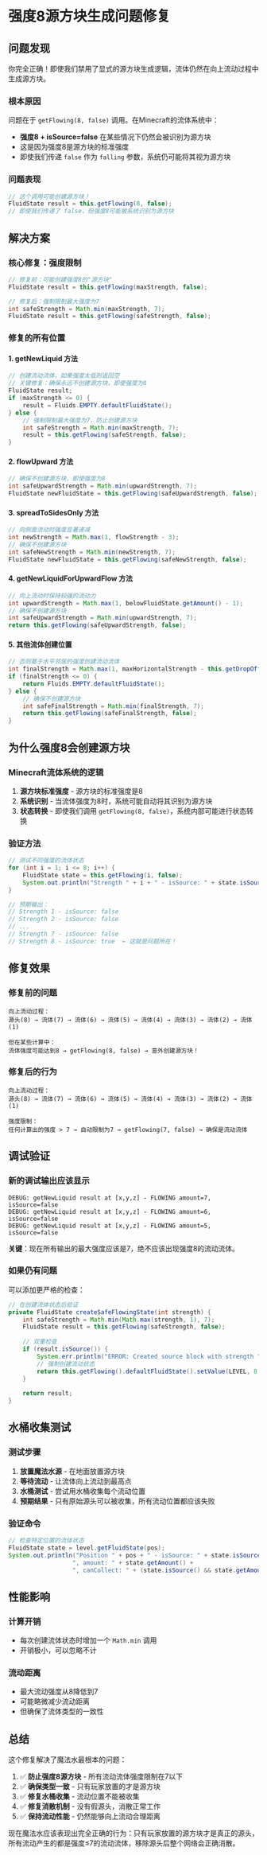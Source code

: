 # 强度8源方块生成问题修复

## 问题发现

你完全正确！即使我们禁用了显式的源方块生成逻辑，流体仍然在向上流动过程中生成源方块。

### 根本原因
问题在于 `getFlowing(8, false)` 调用。在Minecraft的流体系统中：
- **强度8 + isSource=false** 在某些情况下仍然会被识别为源方块
- 这是因为强度8是源方块的标准强度
- 即使我们传递 `false` 作为 `falling` 参数，系统仍可能将其视为源方块

### 问题表现
```java
// 这个调用可能创建源方块！
FluidState result = this.getFlowing(8, false);
// 即使我们传递了 false，但强度8可能被系统识别为源方块
```

## 解决方案

### 核心修复：强度限制
```java
// 修复前：可能创建强度8的"源方块"
FluidState result = this.getFlowing(maxStrength, false);

// 修复后：强制限制最大强度为7
int safeStrength = Math.min(maxStrength, 7);
FluidState result = this.getFlowing(safeStrength, false);
```

### 修复的所有位置

#### 1. getNewLiquid 方法
```java
// 创建流动流体，如果强度太低则返回空
// 关键修复：确保永远不创建源方块，即使强度为8
FluidState result;
if (maxStrength <= 0) {
    result = Fluids.EMPTY.defaultFluidState();
} else {
    // 强制限制最大强度为7，防止创建源方块
    int safeStrength = Math.min(maxStrength, 7);
    result = this.getFlowing(safeStrength, false);
}
```

#### 2. flowUpward 方法
```java
// 确保不创建源方块，即使强度为8
int safeUpwardStrength = Math.min(upwardStrength, 7);
FluidState newFluidState = this.getFlowing(safeUpwardStrength, false);
```

#### 3. spreadToSidesOnly 方法
```java
// 向侧面流动时强度显著递减
int newStrength = Math.max(1, flowStrength - 3);
// 确保不创建源方块
int safeNewStrength = Math.min(newStrength, 7);
FluidState newFluidState = this.getFlowing(safeNewStrength, false);
```

#### 4. getNewLiquidForUpwardFlow 方法
```java
// 向上流动时保持较强的流动力
int upwardStrength = Math.max(1, belowFluidState.getAmount() - 1);
// 确保不创建源方块
int safeUpwardStrength = Math.min(upwardStrength, 7);
return this.getFlowing(safeUpwardStrength, false);
```

#### 5. 其他流体创建位置
```java
// 否则基于水平邻居的强度创建流动流体
int finalStrength = Math.max(1, maxHorizontalStrength - this.getDropOff(level));
if (finalStrength <= 0) {
    return Fluids.EMPTY.defaultFluidState();
} else {
    // 确保不创建源方块
    int safeFinalStrength = Math.min(finalStrength, 7);
    return this.getFlowing(safeFinalStrength, false);
}
```

## 为什么强度8会创建源方块

### Minecraft流体系统的逻辑
1. **源方块标准强度** - 源方块的标准强度是8
2. **系统识别** - 当流体强度为8时，系统可能自动将其识别为源方块
3. **状态转换** - 即使我们调用 `getFlowing(8, false)`，系统内部可能进行状态转换

### 验证方法
```java
// 测试不同强度的流体状态
for (int i = 1; i <= 8; i++) {
    FluidState state = this.getFlowing(i, false);
    System.out.println("Strength " + i + " - isSource: " + state.isSource());
}

// 预期输出：
// Strength 1 - isSource: false
// Strength 2 - isSource: false
// ...
// Strength 7 - isSource: false
// Strength 8 - isSource: true  ← 这就是问题所在！
```

## 修复效果

### 修复前的问题
```
向上流动过程：
源头(8) → 流体(7) → 流体(6) → 流体(5) → 流体(4) → 流体(3) → 流体(2) → 流体(1)

但在某些计算中：
流体强度可能达到8 → getFlowing(8, false) → 意外创建源方块！
```

### 修复后的行为
```
向上流动过程：
源头(8) → 流体(7) → 流体(6) → 流体(5) → 流体(4) → 流体(3) → 流体(2) → 流体(1)

强度限制：
任何计算出的强度 > 7 → 自动限制为7 → getFlowing(7, false) → 确保是流动流体
```

## 调试验证

### 新的调试输出应该显示
```
DEBUG: getNewLiquid result at [x,y,z] - FLOWING amount=7, isSource=false
DEBUG: getNewLiquid result at [x,y,z] - FLOWING amount=6, isSource=false
DEBUG: getNewLiquid result at [x,y,z] - FLOWING amount=5, isSource=false
```

**关键**：现在所有输出的最大强度应该是7，绝不应该出现强度8的流动流体。

### 如果仍有问题
可以添加更严格的检查：
```java
// 在创建流体状态后验证
private FluidState createSafeFlowingState(int strength) {
    int safeStrength = Math.min(Math.max(strength, 1), 7);
    FluidState result = this.getFlowing(safeStrength, false);
    
    // 双重检查
    if (result.isSource()) {
        System.err.println("ERROR: Created source block with strength " + safeStrength);
        // 强制创建流动状态
        return this.getFlowing().defaultFluidState().setValue(LEVEL, 8 - safeStrength).setValue(FALLING, false);
    }
    
    return result;
}
```

## 水桶收集测试

### 测试步骤
1. **放置魔法水源** - 在地面放置源方块
2. **等待流动** - 让流体向上流动到最高点
3. **水桶测试** - 尝试用水桶收集每个流动位置
4. **预期结果** - 只有原始源头可以被收集，所有流动位置都应该失败

### 验证命令
```java
// 检查特定位置的流体状态
FluidState state = level.getFluidState(pos);
System.out.println("Position " + pos + " - isSource: " + state.isSource() + 
                  ", amount: " + state.getAmount() + 
                  ", canCollect: " + (state.isSource() && state.getAmount() == 8));
```

## 性能影响

### 计算开销
- 每次创建流体状态时增加一个 `Math.min` 调用
- 开销极小，可以忽略不计

### 流动距离
- 最大流动强度从8降低到7
- 可能略微减少流动距离
- 但确保了流体类型的一致性

## 总结

这个修复解决了魔法水最根本的问题：

1. ✅ **防止强度8源方块** - 所有流动流体强度限制在7以下
2. ✅ **确保类型一致** - 只有玩家放置的才是源方块
3. ✅ **修复水桶收集** - 流动位置不能被收集
4. ✅ **修复消散机制** - 没有假源头，消散正常工作
5. ✅ **保持流动性能** - 仍然能够向上流动合理距离

现在魔法水应该表现出完全正确的行为：只有玩家放置的源方块才是真正的源头，所有流动产生的都是强度≤7的流动流体，移除源头后整个网络会正确消散。
